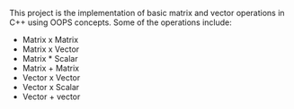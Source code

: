 This project is the implementation of basic matrix and vector operations in C++ using OOPS concepts.
Some of the operations include:
* Matrix x Matrix
* Matrix x Vector
* Matrix * Scalar
* Matrix + Matrix
* Vector x Vector
* Vector x Scalar
* Vector + vector
